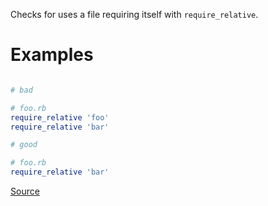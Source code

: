 
Checks for uses a file requiring itself with `require_relative`.

# Examples

```ruby

# bad

# foo.rb
require_relative 'foo'
require_relative 'bar'

# good

# foo.rb
require_relative 'bar'
```

[Source](http://www.rubydoc.info/gems/rubocop/RuboCop/Cop/Lint/RequireRelativeSelfPath)